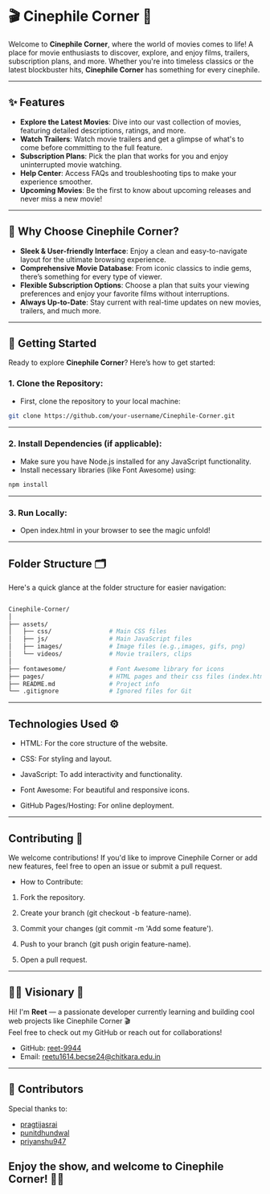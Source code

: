 # 🎬 Cinephile Corner 🍿

Welcome to **Cinephile Corner**, where the world of movies comes to life! A place for movie enthusiasts to discover, explore, and enjoy films, trailers, subscription plans, and more. Whether you're into timeless classics or the latest blockbuster hits, **Cinephile Corner** has something for every cinephile.

---

## ✨ Features

- **Explore the Latest Movies**: Dive into our vast collection of movies, featuring detailed descriptions, ratings, and more.
- **Watch Trailers**: Watch movie trailers and get a glimpse of what's to come before committing to the full feature.
- **Subscription Plans**: Pick the plan that works for you and enjoy uninterrupted movie watching.
- **Help Center**: Access FAQs and troubleshooting tips to make your experience smoother.
- **Upcoming Movies**: Be the first to know about upcoming releases and never miss a new movie!

---

## 🤔 Why Choose Cinephile Corner?

- **Sleek & User-friendly Interface**: Enjoy a clean and easy-to-navigate layout for the ultimate browsing experience.
- **Comprehensive Movie Database**: From iconic classics to indie gems, there’s something for every type of viewer.
- **Flexible Subscription Options**: Choose a plan that suits your viewing preferences and enjoy your favorite films without interruptions.
- **Always Up-to-Date**: Stay current with real-time updates on new movies, trailers, and much more.

---

## 🚀 Getting Started

Ready to explore **Cinephile Corner**? Here’s how to get started:

### 1. **Clone the Repository**:
   - First, clone the repository to your local machine:
   ```bash
   git clone https://github.com/your-username/Cinephile-Corner.git

   ```

---

### 2. **Install Dependencies (if applicable)**:
   - Make sure you have Node.js installed for any JavaScript functionality.
   - Install necessary libraries (like Font Awesome) using:
   ```bash
   npm install

   ```

---   

### 3. **Run Locally**:
   - Open index.html in your browser to see the magic unfold!

---

## Folder Structure 🗂️

Here's a quick glance at the folder structure for easier navigation:

  ```bash

Cinephile-Corner/
│
├── assets/
│   ├── css/                # Main CSS files 
│   ├── js/                 # Main JavaScript files
│   ├── images/             # Image files (e.g.,images, gifs, png)
│   └── videos/             # Movie trailers, clips
│
├── fontawesome/            # Font Awesome library for icons
├── pages/                  # HTML pages and their css files (index.html, index.css, subscription.html, etc.)
├── README.md               # Project info
└── .gitignore              # Ignored files for Git

  ```

---

## Technologies Used ⚙️

- HTML: For the core structure of the website.

- CSS: For styling and layout.

- JavaScript: To add interactivity and functionality.

- Font Awesome: For beautiful and responsive icons.

- GitHub Pages/Hosting: For online deployment.

---

## Contributing 🤝

We welcome contributions! If you'd like to improve Cinephile Corner or add new features, feel free to open an issue or submit a pull request.

- How to Contribute:


1. Fork the repository.

2. Create your branch (git checkout -b feature-name).

3. Commit your changes (git commit -m 'Add some feature').

4. Push to your branch (git push origin feature-name).

5. Open a pull request.

---

## 🧑‍💻 Visionary 🌟

Hi! I'm **Reet** — a passionate developer currently learning and building cool web projects like Cinephile Corner 🎬  
Feel free to check out my GitHub or reach out for collaborations!

- GitHub: [reet-9944](https://github.com/reet-9944)
- Email: reetu1614.becse24@chitkara.edu.in

---

## 👥 Contributors

Special thanks to:

- [pragtijasrai](https://github.com/pragtijasrai)
- [punitdhundwal](https://github.com/punitdhundwal)
- [priyanshu947](https://github.com/priyanshu947)


## Enjoy the show, and welcome to Cinephile Corner! 🎥🍿
